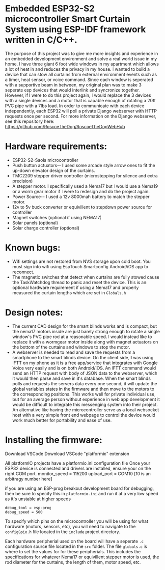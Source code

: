 # Embedded ESP32-S2 microcontroller Smart Curtain System using ESP-IDF framework written in C/C++.

The purpose of this project was to give me more insights and experience in an embedded development environment and solve a real world issue in my home. I have three giant 6 foot wide windows in my apartment which allows a lot of heat in and reduces the privacy in my house. I wanted to build a device that can stow all curtains from external environment events such as a timer, heat sensor, or voice command. Since each window is seperated with a supportive beam in between, my original plan was to make 3 seperate esp devices that would interlink and syncronize together. However, if I were to do this project again, I would replace the 3 devices with a single devices and a motor that is capable enough of rotating a 20ft PVC pipe with a 7lbs load. In order to communicate with each device independently, each ESP32 will poll a private Django webserver with HTTP requests once per second. For more information on the Django webserver, see this repository here: https://github.com/RoscoeTheDog/RoscoeTheDogWebHub

# Hardware requirements:
* ESP32-S2-Saola microcontroller
* Push button actuators-- I used some arcade style arrow ones to fit the up-down elevator design of the curtains.
* TMC2209 stepper driver controller (microstepping for silence and extra precision)
* A stepper motor. I specifically used a Nema17 but I would use a Nema19 or a worm gear motor if I were to redesign and do the project again.
* Power Source-- I used a 12v 8000mah battery to match the stepper motor.
* 12v to 5v buck converter or equivillent to stepdown power source for controller
* Magnet switches (optional if using NEMA17)
* Solar panels (optional)
* Solar charge controller (optional)

# Known bugs:
* Wifi settings are not restored from NVS storage upon cold boot. You must sign into wifi using EspTouch Smartconfig Android/iOS app to reconnect.
* The magnetic switches that detect when curtains are fully stowed cause the TaskWatchdog thread to panic and reset the device. This is an optional hardware requirement if using a Nema17 and properly measured the curtain lengths which are set in `Globals.h`

# Design notes:
* The current CAD design for the smart blinds works and is compact, but the nema17 motors inside are just barely strong enough to rotate a single window's PVC pipe rod at a reasonable speed. I would instead like to replace it with a wormgear motor inside along with magnet actuators on the bottom of the curtains and windows to stop the motor.
* A webserver is needed to read and save the requests from a smartphone to the smart blinds device. On the client side, I was using IFTT on my phone as it is a free app/service that integrates with Google Voice very easily and is on both Android/iOS. An IFTT command would send an HTTP request with body of JSON data to the webserver, which it would then parse and save in it's database. When the smart blinds polls and requests the servers data every one second, it will update the global variables states in the firmware and then move to the motors to the corresponding positions. This works well for private individual use, but for an average person without experience in web app development it would be difficult to integrate this messenging system into their project. An alternative like having the microcontroller serve as a local websocket host with a very simple front end webpage to control the device would work much better for portability and ease of use.

# Installing the firmware:

Download VSCode
Download VSCode "platformio" extension

All platformIO projects have a platformio.ini configuration file
Once your ESP32 device is connected and drivers are installed, ensure your on the right COM port.
monitor_speed = 115200
upload_port = COM10 [10 is an arbitragy number here]

if you are using an ESP-prog breakout development board for debugging, then be sure to specify this in `platformio.ini` and run it at a very low speed as it's unstable at higher speeds

```
debug_tool = esp-prog
debug_speed = 500
```

To specify which pins on the microcontroller you will be using for what hardware (motors, sensors, etc), you will need to navigate to the `configGpio.h` file located in the `include` project directory.

Each hardware peripherial used on the board will have a seperate `.c` configuration source file located in the `src` folder. The file `globals.c` is where to set the values for for these peripherials. This includes the specifications for whatever Nema17 or equivillent stepper motor is used, the rod diameter for the curtains, the length of them, motor speed, etc.

